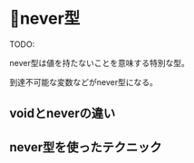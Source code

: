 # 🚧never型

TODO: 

never型は値を持たないことを意味する特別な型。

到達不可能な変数などがnever型になる。

## voidとneverの違い

## never型を使ったテクニック

